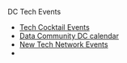 DC Tech Events

* [Tech Cocktail Events](http://tech.co/event-schedule)
* [Data Community DC calendar](http://datacommunitydc.org/blog/calendar/)
* [New Tech Network Events](http://www.newtechnetwork.com/events.html)
* 
